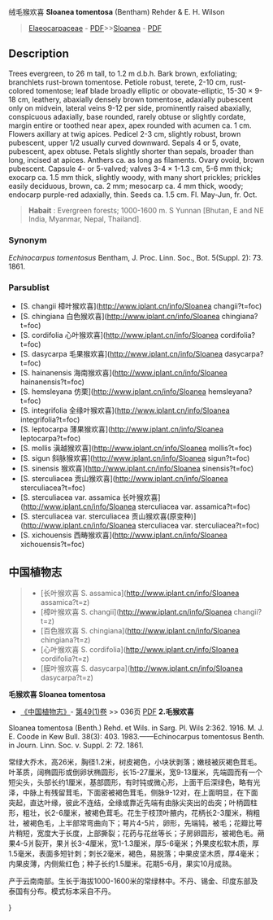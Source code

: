 绒毛猴欢喜 **Sloanea tomentosa** (Bentham) Rehder & E. H. Wilson

> [Elaeocarpaceae](http://www.iplant.cn/info/Elaeocarpaceae?t=foc) - [PDF](http://www.iplant.cn/foc/pdf/Elaeocarpaceae.pdf)>>[Sloanea](http://www.iplant.cn/info/Sloanea?t=foc) - [PDF](http://www.iplant.cn/foc/pdf/Sloanea.pdf)

## Description

Trees evergreen, to 26 m tall, to 1.2 m d.b.h. Bark brown, exfoliating; branchlets rust-brown tomentose. Petiole robust, terete, 2-10 cm, rust-colored tomentose; leaf blade broadly elliptic or obovate-elliptic, 15-30 × 9-18 cm, leathery, abaxially densely brown tomentose, adaxially pubescent only on midvein, lateral veins 9-12 per side, prominently raised abaxially, conspicuous adaxially, base rounded, rarely obtuse or slightly cordate, margin entire or toothed near apex, apex rounded with acumen ca. 1 cm. Flowers axillary at twig apices. Pedicel 2-3 cm, slightly robust, brown pubescent, upper 1/2 usually curved downward. Sepals 4 or 5, ovate, pubescent, apex obtuse. Petals slightly shorter than sepals, broader than long, incised at apices. Anthers ca. as long as filaments. Ovary ovoid, brown pubescent. Capsule 4- or 5-valved; valves 3-4 × 1-1.3 cm, 5-6 mm thick; exocarp ca. 1.5 mm thick, slightly woody, with many short prickles; prickles easily deciduous, brown, ca. 2 mm; mesocarp ca. 4 mm thick, woody; endocarp purple-red adaxially, thin. Seeds ca. 1.5 cm. Fl. May-Jun, fr. Oct.

> **Habait** : 
> Evergreen forests; 1000-1600 m. S Yunnan [Bhutan, E and NE India, Myanmar, Nepal, Thailand].

### Synonym
*Echinocarpus tomentosus* Bentham, J. Proc. Linn. Soc., Bot. 5(Suppl. 2): 73. 1861.


### Parsublist

* [S.  changii  樟叶猴欢喜](http://www.iplant.cn/info/Sloanea changii?t=foc)
* [S.  chingiana  白色猴欢喜](http://www.iplant.cn/info/Sloanea chingiana?t=foc)
* [S.  cordifolia  心叶猴欢喜](http://www.iplant.cn/info/Sloanea cordifolia?t=foc)
* [S.  dasycarpa  毛果猴欢喜](http://www.iplant.cn/info/Sloanea dasycarpa?t=foc)
* [S.  hainanensis  海南猴欢喜](http://www.iplant.cn/info/Sloanea hainanensis?t=foc)
* [S.  hemsleyana  仿栗](http://www.iplant.cn/info/Sloanea hemsleyana?t=foc)
* [S.  integrifolia  全缘叶猴欢喜](http://www.iplant.cn/info/Sloanea integrifolia?t=foc)
* [S.  leptocarpa  薄果猴欢喜](http://www.iplant.cn/info/Sloanea leptocarpa?t=foc)
* [S.  mollis  滇越猴欢喜](http://www.iplant.cn/info/Sloanea mollis?t=foc)
* [S.  sigun  斜脉猴欢喜](http://www.iplant.cn/info/Sloanea sigun?t=foc)
* [S.  sinensis  猴欢喜](http://www.iplant.cn/info/Sloanea sinensis?t=foc)
* [S.  sterculiacea  贡山猴欢喜](http://www.iplant.cn/info/Sloanea sterculiacea?t=foc)
* [S.  sterculiacea var. assamica  长叶猴欢喜](http://www.iplant.cn/info/Sloanea sterculiacea var. assamica?t=foc)
* [S.  sterculiacea var. sterculiacea  贡山猴欢喜(原变种)](http://www.iplant.cn/info/Sloanea sterculiacea var. sterculiacea?t=foc)
* [S.  xichouensis  西畴猴欢喜](http://www.iplant.cn/info/Sloanea xichouensis?t=foc)

## 中国植物志

> * [长叶猴欢喜  S.  assamica](http://www.iplant.cn/info/Sloanea assamica?t=z)
> * [樟叶猴欢喜  S.  changii](http://www.iplant.cn/info/Sloanea changii?t=z)
> * [百色猴欢喜  S.  chingiana](http://www.iplant.cn/info/Sloanea chingiana?t=z)
> * [心叶猴欢喜  S.  cordifolia](http://www.iplant.cn/info/Sloanea cordifolia?t=z)
> * [膜叶猴欢喜  S.  dasycarpa](http://www.iplant.cn/info/Sloanea dasycarpa?t=z)

**毛猴欢喜 Sloanea tomentosa**

* [《中国植物志》](http://www.iplant.cn/frps)- [第49(1)卷](http://www.iplant.cn/frps/vol/49(1)) >> 036页 [PDF](http://www.iplant.cn/frps/pdf/49(1)/036a.PDF)
**2.毛猴欢喜**

Sloanea tomentosa (Benth.) Rehd. et Wils. in Sarg. Pl. Wils 2:362. 1916. M. J. E. Coode in Kew Bull. 38(3): 403. 1983.——Echinocarpus tomentosus Benth. in Journ. Linn. Soc. v. Suppl. 2: 72. 1861.

常绿大乔木，高26米，胸径1.2米，树皮褐色，小块状剥落；嫩枝被灰褐色茸毛。叶革质，阔椭圆形或倒卵状椭圆形，长15-27厘米，宽9-13厘米，先端圆而有一个短尖头，头部长约1厘米，基部圆形，有时钝或微心形，上面干后深绿色，略有光泽，中脉上有残留茸毛，下面密被褐色茸毛，侧脉9-12对，在上面明显，在下面突起，直达叶缘，彼此不连结，全缘或靠近先端有由脉尖突出的齿突；叶柄圆柱形，粗壮，长2-6厘米，被褐色茸毛。花生于枝顶叶腋内，花柄长2-3厘米，稍粗壮，被褐色毛，上半部常弯曲向下；萼片4-5片，卵形，先端钝，被毛；花瓣比萼片稍短，宽度大于长度，上部撕裂；花药与花丝等长；子房卵圆形，被褐色毛。蒴果4-5爿裂开，果爿长3-4厘米，宽1-1.3厘米，厚5-6毫米；外果皮松软木质，厚1.5毫米，表面多短针刺；刺长2毫米，褐色，易脱落；中果皮坚木质，厚4毫米；内果皮薄，内侧紫红色；种子长约1.5厘米。花期5-6月，果实10月成熟。

产于云南南部。生长于海拔1000-1600米的常绿林中。不丹、锡金、印度东部及泰国有分布。模式标本采自不丹。


}